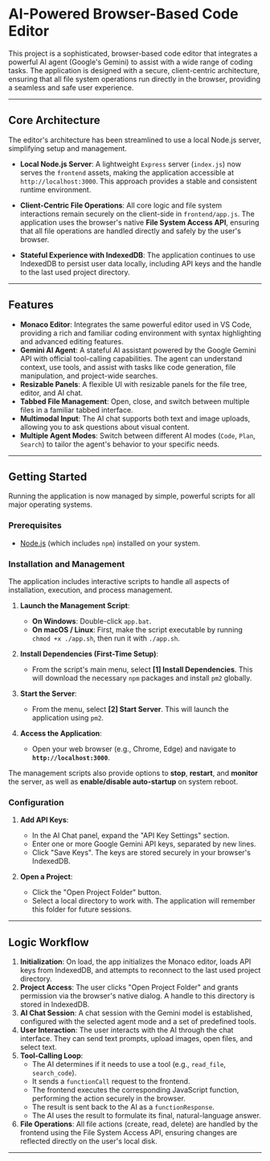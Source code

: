 # AI-Powered Browser-Based Code Editor

This project is a sophisticated, browser-based code editor that integrates a powerful AI agent (Google's Gemini) to assist with a wide range of coding tasks. The application is designed with a secure, client-centric architecture, ensuring that all file system operations run directly in the browser, providing a seamless and safe user experience.

---

## Core Architecture

The editor's architecture has been streamlined to use a local Node.js server, simplifying setup and management.

*   **Local Node.js Server**: A lightweight `Express` server (`index.js`) now serves the `frontend` assets, making the application accessible at `http://localhost:3000`. This approach provides a stable and consistent runtime environment.

*   **Client-Centric File Operations**: All core logic and file system interactions remain securely on the client-side in `frontend/app.js`. The application uses the browser's native **File System Access API**, ensuring that all file operations are handled directly and safely by the user's browser.

*   **Stateful Experience with IndexedDB**: The application continues to use IndexedDB to persist user data locally, including API keys and the handle to the last used project directory.

---

## Features

*   **Monaco Editor**: Integrates the same powerful editor used in VS Code, providing a rich and familiar coding environment with syntax highlighting and advanced editing features.
*   **Gemini AI Agent**: A stateful AI assistant powered by the Google Gemini API with official tool-calling capabilities. The agent can understand context, use tools, and assist with tasks like code generation, file manipulation, and project-wide searches.
*   **Resizable Panels**: A flexible UI with resizable panels for the file tree, editor, and AI chat.
*   **Tabbed File Management**: Open, close, and switch between multiple files in a familiar tabbed interface.
*   **Multimodal Input**: The AI chat supports both text and image uploads, allowing you to ask questions about visual content.
*   **Multiple Agent Modes**: Switch between different AI modes (`Code`, `Plan`, `Search`) to tailor the agent's behavior to your specific needs.

---

## Getting Started

Running the application is now managed by simple, powerful scripts for all major operating systems.

### Prerequisites

*   [Node.js](https://nodejs.org/) (which includes `npm`) installed on your system.

### Installation and Management

The application includes interactive scripts to handle all aspects of installation, execution, and process management.

1.  **Launch the Management Script**:
    *   **On Windows**: Double-click `app.bat`.
    *   **On macOS / Linux**: First, make the script executable by running `chmod +x ./app.sh`, then run it with `./app.sh`.

2.  **Install Dependencies (First-Time Setup)**:
    *   From the script's main menu, select **[1] Install Dependencies**. This will download the necessary `npm` packages and install `pm2` globally.

3.  **Start the Server**:
    *   From the menu, select **[2] Start Server**. This will launch the application using `pm2`.

4.  **Access the Application**:
    *   Open your web browser (e.g., Chrome, Edge) and navigate to **`http://localhost:3000`**.

The management scripts also provide options to **stop**, **restart**, and **monitor** the server, as well as **enable/disable auto-startup** on system reboot.

### Configuration

1.  **Add API Keys**:
    *   In the AI Chat panel, expand the "API Key Settings" section.
    *   Enter one or more Google Gemini API keys, separated by new lines.
    *   Click "Save Keys". The keys are stored securely in your browser's IndexedDB.

2.  **Open a Project**:
    *   Click the "Open Project Folder" button.
    *   Select a local directory to work with. The application will remember this folder for future sessions.

---

## Logic Workflow

1.  **Initialization**: On load, the app initializes the Monaco editor, loads API keys from IndexedDB, and attempts to reconnect to the last used project directory.
2.  **Project Access**: The user clicks "Open Project Folder" and grants permission via the browser's native dialog. A handle to this directory is stored in IndexedDB.
3.  **AI Chat Session**: A chat session with the Gemini model is established, configured with the selected agent mode and a set of predefined tools.
4.  **User Interaction**: The user interacts with the AI through the chat interface. They can send text prompts, upload images, open files, and select text.
5.  **Tool-Calling Loop**:
    *   The AI determines if it needs to use a tool (e.g., `read_file`, `search_code`).
    *   It sends a `functionCall` request to the frontend.
    *   The frontend executes the corresponding JavaScript function, performing the action securely in the browser.
    *   The result is sent back to the AI as a `functionResponse`.
    *   The AI uses the result to formulate its final, natural-language answer.
6.  **File Operations**: All file actions (create, read, delete) are handled by the frontend using the File System Access API, ensuring changes are reflected directly on the user's local disk.

---

